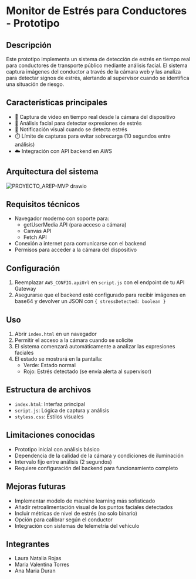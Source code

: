 # Monitor de Estrés para Conductores - Prototipo

## Descripción

Este prototipo implementa un sistema de detección de estrés en tiempo real para conductores de transporte público mediante análisis facial. El sistema captura imágenes del conductor a través de la cámara web y las analiza para detectar signos de estrés, alertando al supervisor cuando se identifica una situación de riesgo.

## Características principales

- 🎥 Captura de video en tiempo real desde la cámara del dispositivo
- 🤖 Análisis facial para detectar expresiones de estrés
- 🚨 Notificación visual cuando se detecta estrés
- ⏱️ Límite de capturas para evitar sobrecarga (10 segundos entre análisis)
- ☁️ Integración con API backend en AWS

## Arquitectura del sistema

![PROYECTO_AREP-MVP drawio](https://github.com/user-attachments/assets/a0385b0e-dad2-43ca-a6c5-81addd5ff5ab)

## Requisitos técnicos

- Navegador moderno con soporte para:
  - getUserMedia API (para acceso a cámara)
  - Canvas API
  - Fetch API
- Conexión a internet para comunicarse con el backend
- Permisos para acceder a la cámara del dispositivo

## Configuración

1. Reemplazar `AWS_CONFIG.apiUrl` en `script.js` con el endpoint de tu API Gateway
2. Asegurarse que el backend esté configurado para recibir imágenes en base64 y devolver un JSON con `{ stressDetected: boolean }`

## Uso

1. Abrir `index.html` en un navegador
2. Permitir el acceso a la cámara cuando se solicite
3. El sistema comenzará automáticamente a analizar las expresiones faciales
4. El estado se mostrará en la pantalla:
   - Verde: Estado normal
   - Rojo: Estrés detectado (se envía alerta al supervisor)

## Estructura de archivos

- `index.html`: Interfaz principal
- `script.js`: Lógica de captura y análisis
- `styless.css`: Estilos visuales

## Limitaciones conocidas

- Prototipo inicial con análisis básico
- Dependencia de la calidad de la cámara y condiciones de iluminación
- Intervalo fijo entre análisis (2 segundos)
- Requiere configuración del backend para funcionamiento completo

## Mejoras futuras

- Implementar modelo de machine learning más sofisticado
- Añadir retroalimentación visual de los puntos faciales detectados
- Incluir métricas de nivel de estrés (no solo binario)
- Opción para calibrar según el conductor
- Integración con sistemas de telemetría del vehículo

## Integrantes

- Laura Natalia Rojas
- Maria Valentina Torres
- Ana Maria Duran
